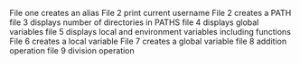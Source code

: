 File one creates an alias
File 2 print current username
File 2 creates a PATH
file 3 displays number of directories in PATHS
file 4 displays global variables
file 5 displays local and environment variables including functions
File 6 creates a local variable
File 7 creates a global variable
file 8 addition operation
file 9 division operation
